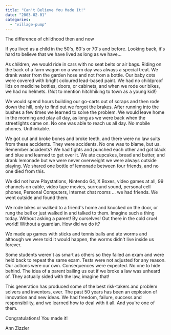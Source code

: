 ```yaml
---
title: "Can't Believe You Made It!"
date: "2003-02-01"
categories: 
  - "village-pump"
---
```


The difference of childhood then and now

If you lived as a child in the 50's, 60's or 70's and before. Looking back, it's hard to believe that we have lived as long as we have...

As children, we would ride in cars with no seat belts or air bags. Riding on the back of a farm wagon on a warm day was always a special treat. We drank water from the garden hose and not from a bottle. Our baby cots were covered with bright coloured lead-based paint. We had no childproof lids on medicine bottles, doors, or cabinets, and when we rode our bikes, we had no helmets. (Not to mention hitchhiking to town as a young kid!)

We would spend hours building our go-carts out of scraps and then rode down the hill, only to find out we forgot the brakes. After running into the bushes a few times we learned to solve the problem. We would leave home in the morning and play all day, as long as we were back when the streetlights came on. No one was able to reach us all day. No mobile phones. Unthinkable.

We got cut and broke bones and broke teeth, and there were no law suits from these accidents. They were accidents. No one was to blame, but us. Remember accidents? We had fights and punched each other and got black and blue and learned to get over it. We ate cupcakes, bread and butter, and drank lemonade but we were never overweight we were always outside playing. We shared one bottle of lemonade between four friends, and no one died from this.

We did not have Playstations, Nintendo 64, X Boxes, video games at all, 99 channels on cable, video tape movies, surround sound, personal cell phones, Personal Computers, Internet chat rooms ... we had friends. We went outside and found them.

We rode bikes or walked to a friend's home and knocked on the door, or rung the bell or just walked in and talked to them. Imagine such a thing today. Without asking a parent! By ourselves! Out there in the cold cruel world! Without a guardian. How did we do it?

We made up games with sticks and tennis balls and ate worms and although we were told it would happen, the worms didn't live inside us forever.

Some students weren't as smart as others so they failed an exam and were held back to repeat the same exam. Tests were not adjusted for any reason. Our actions were our own. Consequences were expected. No one to hide behind. The idea of a parent bailing us out if we broke a law was unheard of. They actually sided with the law, imagine that!

This generation has produced some of the best risk-takers and problem solvers and inventors, ever. The past 50 years has been an explosion of innovation and new ideas. We had freedom, failure, success and responsibility, and we learned how to deal with it all. And you're one of them.

Congratulations! You made it!

Ann Zizzler
